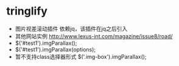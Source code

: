 # tringlify

 * 图片视差滚动插件 依赖jq，该插件在jq之后引入
 * 其他网站实例 http://www.lexus-int.com/magazine/issue8/road/
 * $('#test1').imgParallax();
 * $('#test1').imgParallax(options);
 * 暂不支持class选择器形式 $('.img-box').imgParallax();
